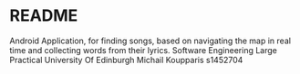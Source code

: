 # README #
Android Application, for finding songs, based on navigating the map in real time and collecting words from their lyrics. 
Software Engineering Large Practical
University Of Edinburgh
Michail Koupparis
s1452704
